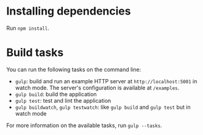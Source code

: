 # Installing dependencies

Run `npm install`.

# Build tasks

You can run the following tasks on the command line:

- `gulp`: build and run an example HTTP server at `http://localhost:5001` in
  watch mode. The server's configuration is available at `/examples`.
- `gulp build`: build the application
- `gulp test`: test and lint the application
- `gulp buildwatch`, `gulp testwatch`: like `gulp build` and `gulp test` but in
  watch mode

For more information on the available tasks, run `gulp --tasks`.
